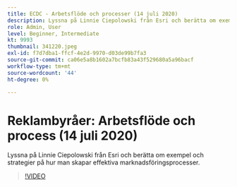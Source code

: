 ```yaml
---
title: ECDC - Arbetsflöde och processer (14 juli 2020)
description: Lyssna på Linnie Ciepolowski från Esri och berätta om exempel och strategier på hur man skapar effektiva marknadsföringsprocesser.
role: Admin, User
level: Beginner, Intermediate
kt: 9993
thumbnail: 341220.jpeg
exl-id: f7d7dba1-ffcf-4e2d-9970-d03de99b7fa3
source-git-commit: ca06e5a8b1602a7bcfb83a43f529680a5a96bacf
workflow-type: tm+mt
source-wordcount: '44'
ht-degree: 0%

---
```


# Reklambyråer: Arbetsflöde och process (14 juli 2020)

Lyssna på Linnie Ciepolowski från Esri och berätta om exempel och strategier på hur man skapar effektiva marknadsföringsprocesser.

>[!VIDEO](https://video.tv.adobe.com/v/341220/?quality=12&learn=on)
